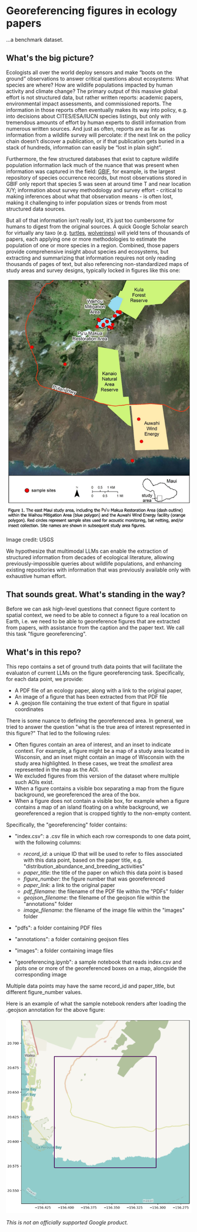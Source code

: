 # Georeferencing figures in ecology papers

...a benchmark dataset.

## What's the big picture?

Ecologists all over the world deploy sensors and make “boots on the ground” observations to answer critical questions about ecosystems: What species are where? How are wildlife populations impacted by human activity and climate change?  The primary output of this massive global effort is not structured data, but rather written reports: academic papers, environmental impact assessments, and commissioned reports.  The information in those reports often eventually makes its way into policy, e.g. into decisions about CITES/ESA/IUCN species listings, but only with tremendous amounts of effort by human experts to distill information from numerous written sources.  And just as often, reports are as far as information from a wildlife survey will percolate: if the next link on the policy chain doesn’t discover a publication, or if that publication gets buried in a stack of hundreds, information can easily be “lost in plain sight”.

Furthermore, the few structured databases that exist to capture wildlife population information lack much of the nuance that was present when information was captured in the field: [GBIF](https://gbif.org), for example, is the largest repository of species occurrence records, but most observations stored in GBIF only report that species S was seen at around time T and near location X/Y; information about survey methodology and survey effort - critical to making inferences about what that observation means - is often lost, making it challenging to infer population sizes or trends from most structured data sources.

But all of that information isn’t really lost, it’s just too cumbersome for humans to digest from the original sources.  A quick Google Scholar search for virtually any taxo (e.g. [turtles](https://scholar.google.com/scholar?hl=en&as_sdt=0%2C48&q=turtle+population+survey&btnG=), [wolverines](https://scholar.google.com/scholar?hl=en&as_sdt=0%2C48&q=wolverine+population+survey&btnG=)) will yield tens of thousands of papers, each applying one or more methodologies to estimate the population of one or more species in a region.  Combined, those papers provide comprehensive insight about species and ecosystems, but extracting and summarizing that information requires not only reading thousands of pages of text, but also referencing non-standardized maps of study areas and survey designs, typically locked in figures like this one:

![](sample_image.png)

Image credit: USGS

We hypothesize that multimodal LLMs can enable the extraction of structured information from decades of ecological literature, allowing previously-impossible queries about wildlife populations, and enhancing existing repositories with information that was previously available only with exhaustive human effort.

## That sounds great.  What's standing in the way?

Before we can ask high-level questions that connect figure content to spatial context, we need to be able to connect a figure to a real location on Earth, i.e. we need to be able to georeference figures that are extracted from papers, with assistance from the caption and the paper text.  We call this task "figure georeferencing".

## What's in this repo?

This repo contains a set of ground truth data points that will facilitate the evaluaton of current LLMs on the figure georeferencing task.  Specifically, for each data point, we provide:

* A PDF file of an ecology paper, along with a link to the original paper,
* An image of a figure that has been extracted from that PDF file
* A .geojson file containing the true extent of that figure in spatial coordinates

There is some nuance to defining the georeferenced area.  In general, we tried to answer the question "what is the true area of interest represented in this figure?"  That led to the following rules:

* Often figures contain an area of interest, and an inset to indicate context.  For example, a figure might be a map of a study area located in Wisconsin, and an inset might contain an image of Wisconsin with the study area highlighted.  In these cases, we treat the <i>smallest</i> area represented in the map as the AOI.
* We excluded figures from this version of the dataset where multiple such AOIs exist.
* When a figure contains a visible box separating a map from the figure background, we georeferenced the area of the box.
* When a figure does not contain a visible box, for example when a figure contains a map of an island floating on a white background, we georeferenced a region that is cropped tightly to the non-empty content.

Specifically, the "georeferencing" folder contains:

* "index.csv": a .csv file in which each row corresponds to one data point, with the following columns:
  * <i>record_id</i>: a unique ID that will be used to refer to files associated with this data point, based on the paper title, e.g. "distribution_abundance_and_breeding_activities"
  * <i>paper_title</i>: the title of the paper on which this data point is based
  * <i>figure_number</i>: the figure number that was georeferenced
  * <i>paper_link</i>: a link to the original paper
  * <i>pdf_filename</i>: the filename of the PDF file within the "PDFs" folder
  * <i>geojson_filename</i>: the filename of the geojson file within the "annotations" folder
  * <i>image_filename</i>: the filename of the image file within the "images" folder

* "pdfs": a folder containing PDF files
* "annotations": a folder containing geojson files
* "images": a folder containing image files
* "georeferencing.ipynb": a sample notebook that reads index.csv and plots one or more of the georeferenced boxes on a map, alongside the corresponding image

Multiple data points may have the same record_id and paper_title, but different figure_number values.

Here is an example of what the sample notebook renders after loading the .geojson annotation for the above figure:

![](sample_image_georeferenced.png)

*This is not an officially supported Google product.*

